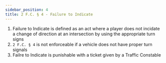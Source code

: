 ```yaml
---
sidebar_position: 4
title: 2 F.C. § 4 - Failure to Indicate
---
```


<ol>
	<li>Failure to Indicate is defined as an act where a player does not incidate a change of direction at an intersection by using the appropriate turn signs</li>
	<li><code>2 F.C. § 4</code> is not enforceable if a vehicle does not have proper turn signals</li>
	<li>Failre to Indicate is punishable with a ticket given by a Traffic Constable</li>
</ol>